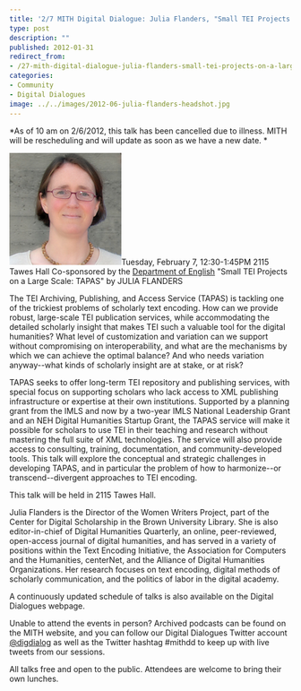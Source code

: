 ```yaml
---
title: '2/7 MITH Digital Dialogue: Julia Flanders, "Small TEI Projects on a Large Scale: TAPAS"'
type: post
description: ""
published: 2012-01-31
redirect_from: 
- /27-mith-digital-dialogue-julia-flanders-small-tei-projects-on-a-large-scale-tapas/
categories:
- Community
- Digital Dialogues
image: ../../images/2012-06-julia-flanders-headshot.jpg
---
```

\*As of 10 am on 2/6/2012, this talk has been cancelled due to illness. MITH will be rescheduling and will update as soon as we have a new date. \*

![Julie Flanders](../../images/2012-06-julia-flanders-headshot.jpg)Tuesday, February 7, 12:30-1:45PM 2115 Tawes Hall Co-sponsored by the [Department of English](http://www.english.umd.edu/) "Small TEI Projects on a Large Scale: TAPAS" by JULIA FLANDERS

The TEI Archiving, Publishing, and Access Service (TAPAS) is tackling one of the trickiest problems of scholarly text encoding. How can we provide robust, large-scale TEI publication services, while accommodating the detailed scholarly insight that makes TEI such a valuable tool for the digital humanities? What level of customization and variation can we support without compromising on interoperability, and what are the mechanisms by which we can achieve the optimal balance? And who needs variation anyway--what kinds of scholarly insight are at stake, or at risk?

TAPAS seeks to offer long-term TEI repository and publishing services, with special focus on supporting scholars who lack access to XML publishing infrastructure or expertise at their own institutions. Supported by a planning grant from the IMLS and now by a two-year IMLS National Leadership Grant and an NEH Digital Humanities Startup Grant, the TAPAS service will make it possible for scholars to use TEI in their teaching and research without mastering the full suite of XML technologies. The service will also provide access to consulting, training, documentation, and community-developed tools. This talk will explore the conceptual and strategic challenges in developing TAPAS, and in particular the problem of how to harmonize--or transcend--divergent approaches to TEI encoding.

This talk will be held in 2115 Tawes Hall.

Julia Flanders is the Director of the Women Writers Project, part of the Center for Digital Scholarship in the Brown University Library. She is also editor-in-chief of Digital Humanities Quarterly, an online, peer-reviewed, open-access journal of digital humanities, and has served in a variety of positions within the Text Encoding Initiative, the Association for Computers and the Humanities, centerNet, and the Alliance of Digital Humanities Organizations. Her research focuses on text encoding, digital methods of scholarly communication, and the politics of labor in the digital academy.

A continuously updated schedule of talks is also available on the Digital Dialogues webpage.

Unable to attend the events in person? Archived podcasts can be found on the MITH website, and you can follow our Digital Dialogues Twitter account [@digdialog](//twitter.com/digdialog) as well as the Twitter hashtag #mithdd to keep up with live tweets from our sessions.

All talks free and open to the public. Attendees are welcome to bring their own lunches.
